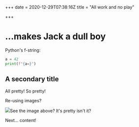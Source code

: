 +++
date = 2020-12-29T07:38:16Z
title = "All work and no play"

+++
# ...makes Jack a dull boy

Python's f-string:

```python
a = 42
print(f"{a=}")
```

## A secondary title

All pretty! So pretty!

Re-using images?

![](/uploads/landscape_full-size_192.jpg)See the image above? It's pretty isn't it?

Next... content!